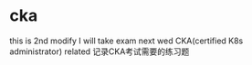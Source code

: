 
# cka
this is 2nd modify
I will take exam next wed
CKA(certified K8s administrator) related
记录CKA考试需要的练习题
